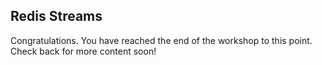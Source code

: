 ## Redis Streams ##

Congratulations. You have reached the end of the workshop to this point. Check back for more content soon!
